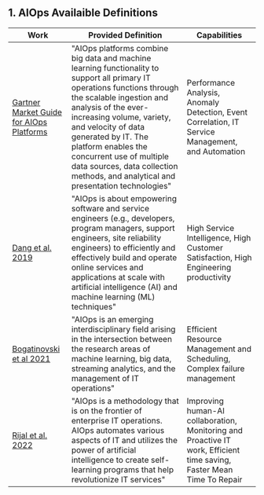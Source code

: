 ## 1. AIOps Availaible Definitions

| Work                                                                                        | Provided Definition                                                                                   | Capabilities                                                                                              |
|---------------------------------------------------------------------------------------------|--------------------------------------------------------------------------------------------------------|-----------------------------------------------------------------------------------------------------------|
| [Gartner Market Guide for AIOps Platforms](https://tekwurx.com/wp-content/uploads/2019/05/Gartner-Market-Guide-for-AIOps-Platforms-Nov-18.pdf) | "AIOps platforms combine big data and machine learning functionality to support all primary IT operations functions through the scalable ingestion and analysis of the ever-increasing volume, variety, and velocity of data generated by IT. The platform enables the concurrent use of multiple data sources, data collection methods, and analytical and presentation technologies" | Performance Analysis, Anomaly Detection, Event Correlation, IT Service Management, and Automation         |
| [Dang et al. 2019](https://ieeexplore.ieee.org/abstract/document/8802836?casa_token=cqBjWMezGc0AAAAA:pCU4GEwNiQ1W83_QfWpU3ds7AvvHg9kGPy3dlxMmodhcCMTlbTvJzt2qe8SABJVb34qSQ5RH3w) | "AIOps is about empowering software and service engineers (e.g., developers, program managers, support engineers, site reliability engineers) to efficiently and effectively build and operate online services and applications at scale with artificial intelligence (AI) and machine learning (ML) techniques" | High Service Intelligence, High Customer Satisfaction, High Engineering productivity                      |
| [Bogatinovski et al 2021](https://arxiv.org/abs/2101.06054) | "AIOps is an emerging interdisciplinary field arising in the intersection between the research areas of machine learning, big data, streaming analytics, and the management of IT operations" | Efficient Resource Management and Scheduling, Complex failure management                                |
| [Rijal et al. 2022](https://link.springer.com/chapter/10.1007/978-3-030-80821-1_2) | "AIOps is a methodology that is on the frontier of enterprise IT operations. AIOps automates various aspects of IT and utilizes the power of artificial intelligence to create self-learning programs that help revolutionize IT services" | Improving human-AI collaboration, Monitoring and Proactive IT work, Efficient time saving, Faster Mean Time To Repair |

